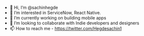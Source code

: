 - 👋 Hi, I’m @sachinhegde
- 👀 I’m interested in ServiceNow, React Native.
- 🌱 I’m currently working on building mobile apps
- 💞️ I’m looking to collaborate with Indie developers and designers
- 📫 How to reach me - https://twitter.com/Hegdesachin1

<!---
sachinhegde328/sachinhegde328 is a ✨ special ✨ repository because its `README.md` (this file) appears on your GitHub profile.
You can click the Preview link to take a look at your changes.
--->

